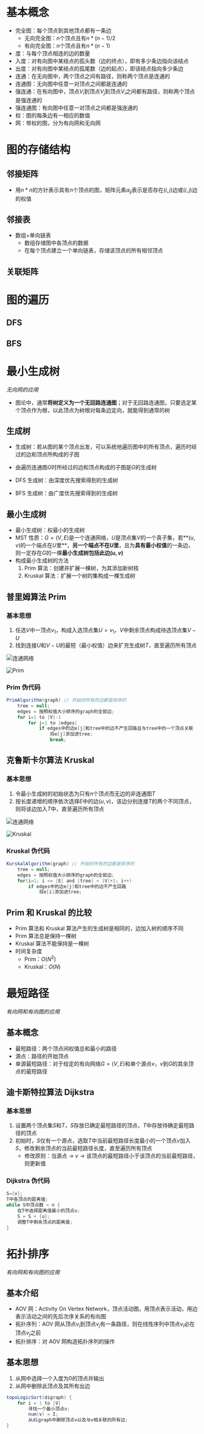 # 基本概念

- 完全图：每个顶点到其他顶点都有一条边
  - 无向完全图：$n$个顶点且有$n*(n-1)/2$
  - 有向完全图：$n$个顶点且有$n*(n-1)$
- 度：与每个顶点相连的边的数量
- 入度：对有向图中某结点的孤头数（边的终点），即有多少条边指向该结点
- 出度：对有向图中某结点的孤尾数（边的起点），即该结点指向多少条边
- 连通：在无向图中，两个顶点之间有路径，则称两个顶点是连通的
- 连通图：无向图中任意一对顶点之间都是连通的
- 强连通：在有向图中，顶点$V_i$到顶点$V_j$到顶点$V_i$之间都有路径，则称两个顶点是强连通的
- 强连通图：有向图中任意一对顶点之间都是强连通的
- 权：图的每条边有一相应的数值
- 网：带权的图，分为有向网和无向网

# 图的存储结构

## 邻接矩阵

- 用$n*n$的方针表示具有$n$个顶点的图，矩阵元素$a_{ij}$表示是否存在$(i,j)$边或$(i,j)$边的权值

## 邻接表

- 数组+单向链表
  - 数组存储图中各顶点的数据
  - 在每个顶点建立一个单向链表，存储该顶点的所有相邻顶点

## 关联矩阵

# 图的遍历

## DFS

## BFS

# 最小生成树

*无向网的应用*

- 图论中，通常**将树定义为一个无回路连通图**；对于无回路连通图，只要选定某个顶点作为根，以此顶点为树根对每条边定向，就能得到通常的树

## 生成树

- 生成树：若从图的某个顶点出发，可以系统地遍历图中的所有顶点，遍历时经过的边和顶点所构成的子图

- 由遍历连通图$G$时所经过的边和顶点构成的子图是$G$的生成树

- DFS 生成树：由深度优先搜索得到的生成树

- BFS 生成树：由广度优先搜索得到的生成树

## 最小生成树

- 最小生成树：权最小的生成树
- MST 性质：$G=(V,E)$是一个连通网络，$U$是顶点集$V$的一个真子集，若**$(u,v)$的一个端点在$U$里**，**另一个端点不在$U$里**，且为**具有最小权值**的一条边，则一定存在$G$的一棵**最小生成树包括此边$(u,v)$**
- 构成最小生成树的方法
  1. Prim 算法：创建并扩展一棵树，为其添加新树枝
  2. Kruskal 算法：扩展一个树的集构成一棵生成树

## 普里姆算法 Prim

### 基本思想

1. 任选$V$中一顶点$v_1$，构成入选顶点集$U={v_1}$，$V$中剩余顶点构成待选顶点集$V-U$
2. 找到连接$U$和$V-U$的最短（最小权值）边来扩充生成树$T$，直至遍历所有顶点

![连通网络](pics/image-20210801102857813.png)

![Prim](pics/image-20210801102928407.png)

### Prim 伪代码

```java
PrimAlgorithm(graph) // 开始时所有的边都是排序的
    tree = null;
	edges = 按照权值大小排序的graph的全部边;
	for i=1 to |V|-1
        for j=1 to |edges|
            if edges中的边e[j]和tree中的边不产生回路且与tree中的一个顶点关联
                将e[j]添加进tree;
                break;
```

## 克鲁斯卡尔算法 Kruskal

### 基本思想

1. 令最小生成树的初始状态为只有$n$个顶点而无边的非连通图$T$
2. 按长度递增的顺序依次选择$E$中的边$(u,v)$，该边分别连接$T$的两个不同顶点，则将该边加入$T$中，直至遍历所有顶点

![连通网络](pics/image-20210801102857813.png)

![Kruskal](pics/image-20210801103020820.png)

### Kruskal 伪代码

```java
KurskalAlgorithm(graph) // 开始时所有的边都是排序的
    tree = null;
	edges = 按照权值大小排序的graph的全部边;
	for(i=1; i <= |E| and |tree| < |V|+1; i++)
        if edges中的边e[j]和tree中的边不产生回路
            将e[i]添加进tree;
```

## Prim 和 Kruskal 的比较

- Prim 算法和 Kruskal 算法产生的生成树是相同的，边加入树的顺序不同
- Prim 算法总是保持一棵树
- Kruskal 算法不能保持是一棵树
- 时间复杂度
  - Prim：$O(N^2)$
  - Kruskal：$O(N)$

# 最短路径

*有向网和有向图的应用*

## 基本概念

- 最短路径：两个顶点间权值总和最小的路径
- 源点：路径的开始顶点
- 单源最短路径：对于给定的有向网络$G=(V,E)$和单个源点$v$，$v$到$G$的其余顶点的最短路径

## 迪卡斯特拉算法 Dijkstra

### 基本思想

1. 设置两个顶点集$S$和$T$，$S$存放已确定最短路径的顶点，$T$中存放待确定最短路径的顶点
2. 初始时，$S$仅有一个源点，选取$T$中当前最短路径长度最小的一个顶点$v$加入$S$，修改剩余顶点的当前最短路径长度，直至遍历所有顶点
   - 修改原则：当源点 -> $v$ -> 该顶点的最短路径小于该顶点的当前最短路径，则更新值

### Dijkstra 伪代码

```java
S={v};
T中各顶点的距离值;
while S中顶点数 < n {
    在T中选择距离值最小的顶点u;
    S = S + {u};
    调整T中剩余顶点的距离值;
}
```

# 拓扑排序

*有向网和有向图的应用*

## 基本介绍

- AOV 网：Activity On Vertex Network，顶点活动图，用顶点表示活动，用边表示活动之间的先后次序关系的有向图
- 拓扑序列：AOV 网从顶点$v_i$到顶点$v_j$有一条路径，则在线性序列中顶点$v_i$必在顶点$v_j$之前
- 拓扑排序：对 AOV 网构造拓扑序列的操作

## 基本思想

1. 从网中选择一个入度为0的顶点并输出
2. 从网中删除此顶点及其所有出边

```java
topoLogicSort(digraph) {
    for i = 1 to |V|
        寻找一个最小顶点v;
    	num(v) = I;
    	从digraph中删除顶点v以及与v相关联的所有边;
}
```












